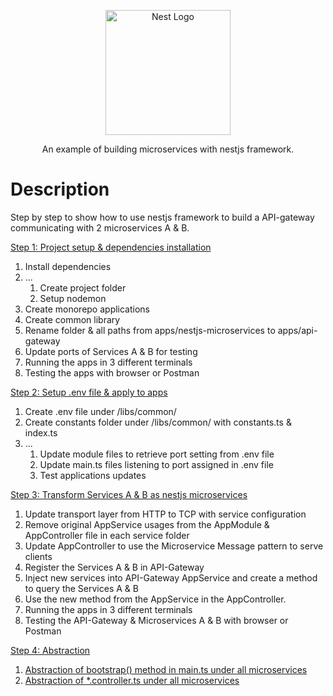 <p align="center">
  <a href="http://nestjs.com/" target="blank"><img src="https://nestjs.com/img/logo-small.svg" width="200" alt="Nest Logo" /></a>
</p>

  <p align="center">An example of building microservices with nestjs framework.</p>

# Description

Step by step to show how to use nestjs framework to build a API-gateway communicating with 2 microservices A & B.

[Step 1: Project setup & dependencies installation](./_README_/step1.md)
1. Install dependencies
2. ...
    1. Create project folder 
    2. Setup nodemon
3. Create monorepo applications
4. Create common library
5. Rename folder & all paths from apps/nestjs-microservices to apps/api-gateway
6. Update ports of Services A & B for testing
7. Running the apps in 3 different terminals
8. Testing the apps with browser or Postman

[Step 2: Setup .env file & apply to apps](./_README_/step2.md)

1. Create .env file under /libs/common/
2. Create constants folder under /libs/common/ with constants.ts & index.ts
3. ...
    1. Update module files to retrieve port setting from .env file 
    2. Update main.ts files listening to port assigned in .env file
    3. Test applications updates 

[Step 3: Transform Services A & B as nestjs microservices](./_README_/step3.md)

1. Update transport layer from HTTP to TCP with service configuration
2. Remove original AppService usages from the AppModule & AppController file in each service folder
3. Update AppController to use the Microservice Message pattern to serve clients
4. Register the Services A & B in API-Gateway
5. Inject new services into API-Gateway AppService and create a method to query the Services A & B
6. Use the new method from the AppService in the AppController.
7. Running the apps in 3 different terminals
8. Testing the API-Gateway & Microservices A & B with browser or Postman

[Step 4: Abstraction](./_README_/step4-1.md)

1. [Abstraction of bootstrap() method in main.ts under all microservices](./_README_/step4-1.md)
2. [Abstraction of *.controller.ts under all microservices](./_README_/step4-2.md)

